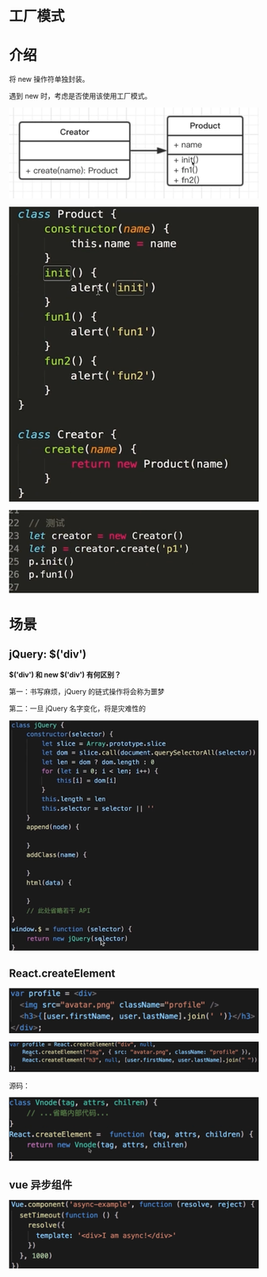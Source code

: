 # 工厂模式

# 介绍

将 new 操作符单独封装。

遇到 new 时，考虑是否使用该使用工厂模式。

![](../.gitbook/assests/1650080970936-0023ffd9-ee21-4b89-981a-fe7c0e1c0d45.png)

![](../.gitbook/assests/1650083774403-be947504-eaa1-417e-81e7-bfeba781cad1.png)

![](../.gitbook/assests/1650083782970-c1aebfe8-30c0-494e-929d-6360b2aa7c20.png)

# 场景

## jQuery: $('div')

**$('div') 和 new $('div') 有何区别？**

第一：书写麻烦，jQuery 的链式操作将会称为噩梦

第二：一旦 jQuery 名字变化，将是灾难性的

![](../.gitbook/assests/1650084076192-3d9fea07-d9e0-4a92-9b96-df963aa12d40.png)

## React.createElement

![](../.gitbook/assests/1650084232827-4662e29a-3e8d-4555-bcd8-5726ab41a1d3.png)

![](../.gitbook/assests/1650084268275-1448adce-8042-4dbe-bbe5-dfa505b899c6.png)

源码：

![](../.gitbook/assests/1650084307775-0283486d-2844-4c86-b6a4-c61ef09e4f25.png)

## vue 异步组件

![](../.gitbook/assests/1650084402569-bd0f6f80-d81a-4ede-8dbb-c2adeec86726.png)
